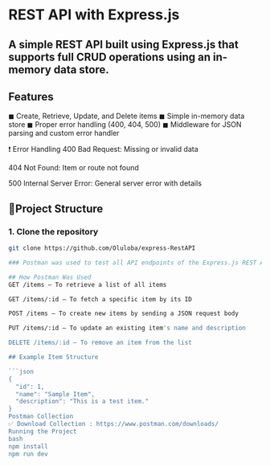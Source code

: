 # REST API with Express.js

A simple REST API built using Express.js  that supports full CRUD operations using an in-memory data store. 
---

## Features

◼ Create, Retrieve, Update, and Delete items
◼ Simple in-memory data store
◼ Proper error handling (400, 404, 500)
◼ Middleware for JSON parsing and custom error handler

❗ Error Handling
400 Bad Request: Missing or invalid data

404 Not Found: Item or route not found

500 Internal Server Error: General server error with details

##  📃Project Structure

### 1. Clone the repository

```bash
git clone https://github.com/Oluloba/express-RestAPI

### Postman was used to test all API endpoints of the Express.js REST API.

## How Postman Was Used
GET /items — To retrieve a list of all items

GET /items/:id — To fetch a specific item by its ID

POST /items — To create new items by sending a JSON request body

PUT /items/:id — To update an existing item's name and description

DELETE /items/:id — To remove an item from the list

## Example Item Structure

```json
{
  "id": 1,
  "name": "Sample Item",
  "description": "This is a test item."
}
Postman Collection
✅ Download Collection : https://www.postman.com/downloads/
Running the Project
bash
npm install
npm run dev
